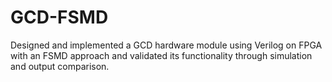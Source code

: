 # GCD-FSMD
Designed and implemented a GCD hardware module using Verilog on FPGA with an FSMD approach and validated its  functionality through simulation and output comparison.
